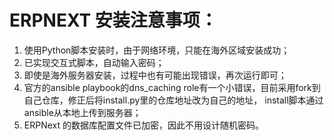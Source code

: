 # ERPNEXT 安装注意事项：
1. 使用Python脚本安装时，由于网络环境，只能在海外区域安装成功；
2. 已实现交互式脚本，自动输入密码；
3. 即使是海外服务器安装，过程中也有可能出现错误，再次运行即可；
4. 官方的ansible playbook的dns_caching role有一个小错误，目前采用fork到自己仓库，修正后将install.py里的仓库地址改为自己的地址，
   install脚本通过ansible从本地上传到服务器；
5. ERPNext 的数据库配置文件已加密，因此不用设计随机密码。